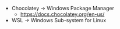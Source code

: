 - Chocolatey  -> Windows Package Manager
	- https://docs.chocolatey.org/en-us/
- WSL -> Windows Sub-system for Linux